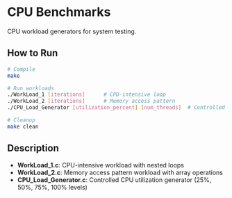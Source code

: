 # CPU Benchmarks

CPU workload generators for system testing.

## How to Run

```bash
# Compile
make

# Run workloads
./WorkLoad_1 [iterations]      # CPU-intensive loop
./WorkLoad_2 [iterations]      # Memory access pattern
./CPU_Load_Generator [utilization_percent] [num_threads]  # Controlled CPU utilization

# Cleanup
make clean
```

## Description
- **WorkLoad_1.c**: CPU-intensive workload with nested loops
- **WorkLoad_2.c**: Memory access pattern workload with array operations
- **CPU_Load_Generator.c**: Controlled CPU utilization generator (25%, 50%, 75%, 100% levels)